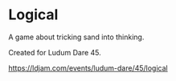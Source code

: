 # Logical
A game about tricking sand into thinking.

Created for Ludum Dare 45. 

https://ldjam.com/events/ludum-dare/45/logical
